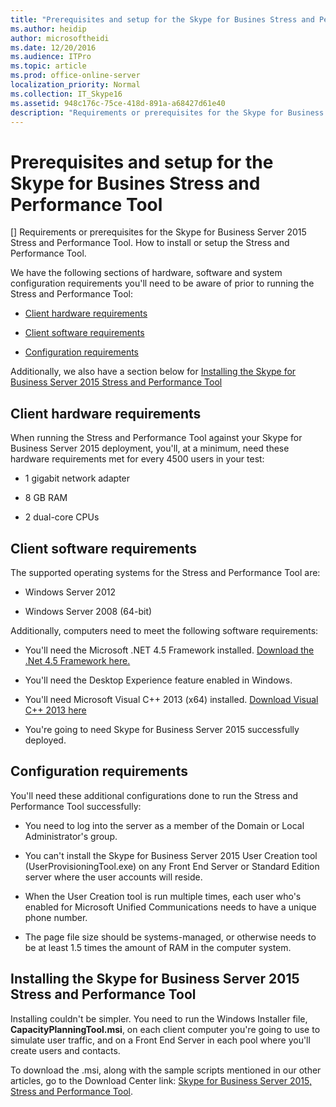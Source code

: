 ```yaml
---
title: "Prerequisites and setup for the Skype for Busines Stress and Performance Tool"
ms.author: heidip
author: microsoftheidi
ms.date: 12/20/2016
ms.audience: ITPro
ms.topic: article
ms.prod: office-online-server
localization_priority: Normal
ms.collection: IT_Skype16
ms.assetid: 948c176c-75ce-418d-891a-a68427d61e40
description: "Requirements or prerequisites for the Skype for Business Server 2015 Stress and Performance Tool. How to install or setup the Stress and Performance Tool."
---
```


# Prerequisites and setup for the Skype for Busines Stress and Performance Tool
[]
Requirements or prerequisites for the Skype for Business Server 2015 Stress and Performance Tool. How to install or setup the Stress and Performance Tool.
  
We have the following sections of hardware, software and system configuration requirements you'll need to be aware of prior to running the Stress and Performance Tool:
  
- [Client hardware requirements](prerequisites-and-setup.md#ClientHardwareReqs)
    
- [Client software requirements](prerequisites-and-setup.md#ClientSoftwareReqs)
    
- [Configuration requirements](prerequisites-and-setup.md#ConfigReqs)
    
Additionally, we also have a section below for [Installing the Skype for Business Server 2015 Stress and Performance Tool](prerequisites-and-setup.md#Installing)
  
## Client hardware requirements
<a name="ClientHardwareReqs"> </a>

When running the Stress and Performance Tool against your Skype for Business Server 2015 deployment, you'll, at a minimum, need these hardware requirements met for every 4500 users in your test:
  
- 1 gigabit network adapter
    
- 8 GB RAM
    
- 2 dual-core CPUs
    
## Client software requirements
<a name="ClientSoftwareReqs"> </a>

The supported operating systems for the Stress and Performance Tool are:
  
- Windows Server 2012
    
- Windows Server 2008 (64-bit)
    
Additionally, computers need to meet the following software requirements:
  
- You'll need the Microsoft .NET 4.5 Framework installed. [Download the .Net 4.5 Framework here.](https://www.microsoft.com/en-us/download/details.aspx?id=30653)
    
- You'll need the Desktop Experience feature enabled in Windows.
    
- You'll need Microsoft Visual C++ 2013 (x64) installed. [Download Visual C++ 2013 here](https://www.microsoft.com/en-us/download/details.aspx?id=40784)
    
- You're going to need Skype for Business Server 2015 successfully deployed.
    
## Configuration requirements
<a name="ConfigReqs"> </a>

You'll need these additional configurations done to run the Stress and Performance Tool successfully:
  
- You need to log into the server as a member of the Domain or Local Administrator's group.
    
- You can't install the Skype for Business Server 2015 User Creation tool (UserProvisioningTool.exe) on any Front End Server or Standard Edition server where the user accounts will reside.
    
- When the User Creation tool is run multiple times, each user who's enabled for Microsoft Unified Communications needs to have a unique phone number.
    
- The page file size should be systems-managed, or otherwise needs to be at least 1.5 times the amount of RAM in the computer system.
    
## Installing the Skype for Business Server 2015 Stress and Performance Tool
<a name="Installing"> </a>

Installing couldn't be simpler. You need to run the Windows Installer file, **CapacityPlanningTool.msi**, on each client computer you're going to use to simulate user traffic, and on a Front End Server in each pool where you'll create users and contacts.
  
To download the .msi, along with the sample scripts mentioned in our other articles, go to the Download Center link: [Skype for Business Server 2015, Stress and Performance Tool](https://www.microsoft.com/download/details.aspx?id=50367).
  

